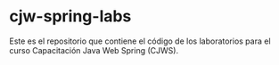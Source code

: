 # cjw-spring-labs
Este es el repositorio que contiene el código de los laboratorios para el curso Capacitación Java Web Spring (CJWS).

